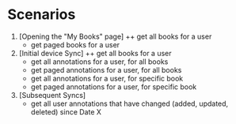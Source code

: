 ﻿# Scenarios

1. [Opening the "My Books" page]
	++ get all books for a user
	+ get paged books for a user
2. [Initial device Sync]
	++ get all books for a user
	+ get all annotations for a user, for all books
	+ get paged annotations for a user, for all books
	+ get all annotations for a user, for specific book
	+ get paged annotations for a user, for specific book
3. [Subsequent Syncs] 
	- get all user annotations that have changed (added, updated, deleted) since Date X

